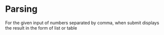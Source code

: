# Parsing
For the given input of numbers separated by comma, when submit displays the result in the form of list or table
